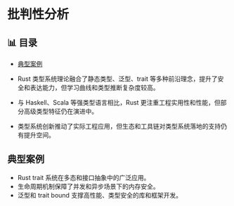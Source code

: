 ﻿# 批判性分析


## 📊 目录

- [典型案例](#典型案例)


- Rust 类型系统理论融合了静态类型、泛型、trait 等多种前沿理念，提升了安全和表达能力，但学习曲线和类型推断复杂度较高。
- 与 Haskell、Scala 等强类型语言相比，Rust 更注重工程实用性和性能，但部分高级类型特征仍在演进中。
- 类型系统创新推动了实际工程应用，但生态和工具链对类型系统落地的支持仍有提升空间。

## 典型案例

- Rust trait 系统在多态和接口抽象中的广泛应用。
- 生命周期机制保障了并发和异步场景下的内存安全。
- 泛型和 trait bound 支撑高性能、类型安全的库和框架开发。

